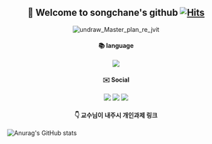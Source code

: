 ## <div align="center">👋 Welcome to songchane's github [![Hits](https://hits.seeyoufarm.com/api/count/incr/badge.svg?url=https%3A%2F%2Fgithub.com%2Fsongchane%2Fhit-counter&count_bg=%23B5B5B5&title_bg=%23555555&icon=github.svg&icon_color=%23FBFBFB&title=Visitors&edge_flat=true)](https://hits.seeyoufarm.com) </div>

<div align="center"

![undraw_Master_plan_re_jvit](https://user-images.githubusercontent.com/106071623/205939694-9b956165-eeeb-452b-bc0c-d1f413361cbc.png)

#### :books: language
<img src="https://img.shields.io/badge/Python-3776AB?style=flat-square&logo=Python&logoColor=white"/>

#### :envelope: Social 
<a href="https://www.notion.so/Hello-chansong-c237c5a6d3a64eed811cf7c9d17278b6"><img src="https://img.shields.io/badge/Notion-000000?style=flat-square&logo=Notion&logoColor=white&link=https://www.notion.so/Hello-chansong-c237c5a6d3a64eed811cf7c9d17278b6"/></a> <a href="https://github.com/songchane"><img src="https://img.shields.io/badge/Github-181717?style=flat-square&logo=Notion&logoColor=white&link=https://github.com/songchane"/></a> <img src="https://img.shields.io/badge/@songchan_e-E4405F?style=flat-square&logo=Instagram&logoColor=white"/>

#### :point_down: 교수님이 내주시 개인과제 링크


</div>

![Anurag's GitHub stats](https://github-readme-stats.vercel.app/api?username=songchane&show_icons=true&theme=graywhite)













<!--
**songchane/songchane** is a ✨ _special_ ✨ repository because its `README.md` (this file) appears on your GitHub profile.

Here are some ideas to get you started:

- 🔭 I’m currently working on ...
- 🌱 I’m currently learning ...
- 👯 I’m looking to collaborate on ...
- 🤔 I’m looking for help with ...
- 💬 Ask me about ...
- 📫 How to reach me: ...
- 😄 Pronouns: ...
- ⚡ Fun fact: ...
-->
